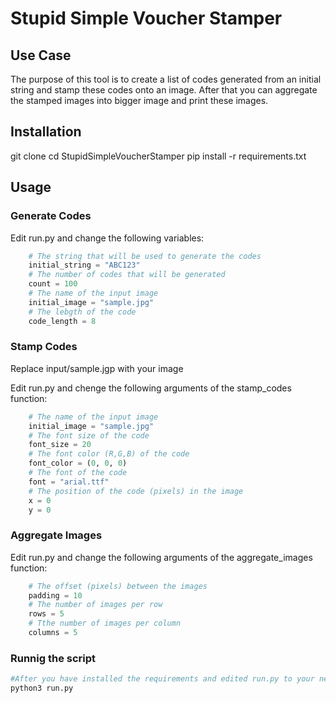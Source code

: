 # Stupid Simple Voucher Stamper

## Use Case

The purpose of this tool is to create a list of codes generated from an initial string and stamp these codes onto an image. After that you can aggregate the stamped images into bigger image and print these images.

## Installation

git clone 
cd StupidSimpleVoucherStamper
pip install -r requirements.txt

## Usage

### Generate Codes
Edit run.py and change the following variables:
```python
    # The string that will be used to generate the codes
    initial_string = "ABC123"
    # The number of codes that will be generated
    count = 100
    # The name of the input image
    initial_image = "sample.jpg"
    # The lebgth of the code
    code_length = 8
```
### Stamp Codes
Replace input/sample.jgp with your image

Edit run.py and chenge the following arguments of the stamp_codes function:
```python
    # The name of the input image
    initial_image = "sample.jpg"
    # The font size of the code
    font_size = 20
    # The font color (R,G,B) of the code
    font_color = (0, 0, 0)
    # The font of the code
    font = "arial.ttf"
    # The position of the code (pixels) in the image
    x = 0
    y = 0
```

### Aggregate Images
Edit run.py and change the following arguments of the aggregate_images function:
```python
    # The offset (pixels) between the images
    padding = 10 
    # The number of images per row
    rows = 5
    # Tthe number of images per column
    columns = 5
```

### Runnig the script
```bash
#After you have installed the requirements and edited run.py to your needs you can run the script with the following command:
python3 run.py
```
